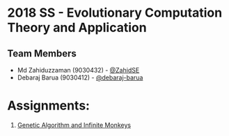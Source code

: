 # 2018 SS - Evolutionary Computation Theory and Application

## Team Members
- Md Zahiduzzaman (9030432) - [@ZahidSE](https://github.com/ZahidSE)
- Debaraj Barua (9030412) - [@debaraj-barua](https://github.com/debaraj-barua)

# Assignments:
1. [Genetic Algorithm and Infinite Monkeys](/Assignments/01/README.md)
